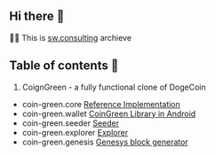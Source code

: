 ## Hi there 👋

🙋‍♀️ This is [sw.consulting](https://sw.consulting) archieve 

## Table of contents 🧙
1. CoignGreen - a fully functional clone of DogeCoin
- coin-green.core [Reference Implementation](https://github.com/sw-consulting/coin-green.core)
- coin-green.wallet [CoinGreen Library in Android](https://github.com/sw-consulting/coin-green.wallet)
- coin-green.seeder [Seeder](https://github.com/sw-consulting/coin-green.seeder)
- coin-green.explorer [Explorer](https://github.com/sw-consulting/coin-green.explorer)
- coin-green.genesis [Genesys block generator](https://github.com/sw-consulting/coin-green.genesis)
<!--


**Here are some ideas to get you started:**

🙋‍♀️ A short introduction - what is your organization all about?
🌈 Contribution guidelines - how can the community get involved?
👩‍💻 Useful resources - where can the community find your docs? Is there anything else the community should know?
🍿 Fun facts - what does your team eat for breakfast?
🧙 Remember, you can do mighty things with the power of [Markdown](https://docs.github.com/github/writing-on-github/getting-started-with-writing-and-formatting-on-github/basic-writing-and-formatting-syntax)
-->
